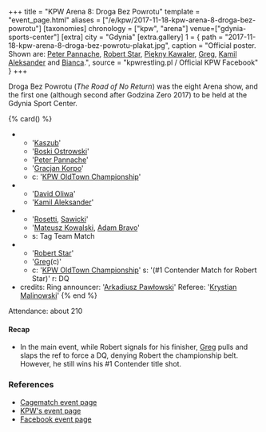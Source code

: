 +++
title = "KPW Arena 8: Droga Bez Powrotu"
template = "event_page.html"
aliases = ["/e/kpw/2017-11-18-kpw-arena-8-droga-bez-powrotu"]
[taxonomies]
chronology = ["kpw", "arena"]
venue=["gdynia-sports-center"]
[extra]
city = "Gdynia"
[extra.gallery]
1 = { path = "2017-11-18-kpw-arena-8-droga-bez-powrotu-plakat.jpg", caption = "Official poster. Shown are: [Peter Pannache](@/w/peter-pannache.md), [Robert Star](@/w/robert-star.md), [Piękny Kawaler](@/w/piekny-kawaler.md), [Greg](@/w/greg.md), [Kamil Aleksander](@/w/kamil-aleksander.md) and [Bianca](@/w/bianca.md).", source = "kpwrestling.pl / Official KPW Facebook" }
+++

Droga Bez Powrotu (_The Road of No Return_) was the eight Arena show, and the first one (although second after Godzina Zero 2017) to be held at the Gdynia Sport Center.

{% card() %}
- - '[Kaszub](@/w/kaszub.md)'
  - '[Boski Ostrowski](@/w/ostrowski.md)'
  - '[Peter Pannache](@/w/peter-pannache.md)'
  - '[Gracjan Korpo](@/w/gracjan-korpo.md)'
  - c: '[KPW OldTown Championship](@/c/kpw-old-town-championship.md)'
- - '[David Oliwa](@/w/david-oliwa.md)'
  - '[Kamil Aleksander](@/w/kamil-aleksander.md)'
- - '[Rosetti](@/w/rosetti.md), [Sawicki](@/w/sawicki.md)'
  - '[Mateusz Kowalski](@/w/mateusz-kakareko.md), [Adam Bravo](@/w/adam-bravo.md)'
  - s: Tag Team Match
- - '[Robert Star](@/w/robert-star.md)'
  - '[Greg](@/w/greg.md)(c)'
  - c: '[KPW OldTown Championship](@/c/kpw-old-town-championship.md)'
    s: '(#1 Contender Match for Robert Star)'
    r: DQ
- credits:
    Ring announcer: '[Arkadiusz Pawłowski](@/w/pan-pawlowski.md)'
    Referee: '[Krystian Malinowski](@/w/krystian-malinowski.md)'
{% end %}

Attendance: about 210

#### Recap

* In the main event, while Robert signals for his finisher, [Greg](@/w/greg.md) pulls and slaps the ref to force a DQ, denying Robert the championship belt. However, he still wins his #1 Contender title shot.

### References

* [Cagematch event page](https://www.cagematch.net/?id=1&nr=188299)
* [KPW's event page](https://kpwrestling.pl/events/kpw-arena-8/)
* [Facebook event page](https://www.facebook.com/events/156002404995943/)
